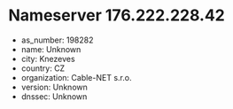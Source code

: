 # Nameserver 176.222.228.42

* as_number: 198282
* name: Unknown
* city: Knezeves
* country: CZ
* organization: Cable-NET s.r.o.
* version: Unknown
* dnssec: Unknown
